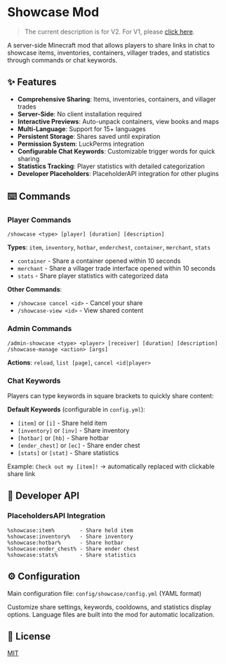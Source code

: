 # Showcase Mod

> The current description is for V2. For V1, please [click here](https://modrinth.com/mod/showcase/version/1.1.0+mc1.21.6).

A server-side Minecraft mod that allows players to share links in chat to showcase items, inventories, containers, villager trades, and statistics through commands or chat keywords.

## ✨ Features

- **Comprehensive Sharing**: Items, inventories, containers, and villager trades
- **Server-Side**: No client installation required
- **Interactive Previews**: Auto-unpack containers, view books and maps
- **Multi-Language**: Support for 15+ languages
- **Persistent Storage**: Shares saved until expiration
- **Permission System**: LuckPerms integration
- **Configurable Chat Keywords**: Customizable trigger words for quick sharing
- **Statistics Tracking**: Player statistics with detailed categorization
- **Developer Placeholders**: PlaceholderAPI integration for other plugins


## ⌨️ Commands

### Player Commands

```
/showcase <type> [player] [duration] [description]
```
**Types**: `item`, `inventory`, `hotbar`, `enderchest`, `container`, `merchant`, `stats`

- `container` - Share a container opened within 10 seconds
- `merchant` - Share a villager trade interface opened within 10 seconds
- `stats` - Share player statistics with categorized data

**Other Commands**:
- `/showcase cancel <id>` - Cancel your share
- `/showcase-view <id>` - View shared content

### Admin Commands
```
/admin-showcase <type> <player> [receiver] [duration] [description]
/showcase-manage <action> [args]
```

**Actions**: `reload`, `list [page]`, `cancel <id|player>`

### Chat Keywords

Players can type keywords in square brackets to quickly share content:

**Default Keywords** (configurable in `config.yml`):
- `[item]` or `[i]` - Share held item
- `[inventory]` or `[inv]` - Share inventory
- `[hotbar]` or `[hb]` - Share hotbar
- `[ender_chest]` or `[ec]` - Share ender chest
- `[stats]` or `[stat]` - Share statistics

Example: `Check out my [item]!` → automatically replaced with clickable share link

## 🔌 Developer API

### PlaceholdersAPI Integration

```
%showcase:item%        - Share held item
%showcase:inventory%   - Share inventory  
%showcase:hotbar%      - Share hotbar
%showcase:ender_chest% - Share ender chest
%showcase:stats%       - Share statistics
```

## ⚙️ Configuration

Main configuration file: `config/showcase/config.yml` (YAML format)

Customize share settings, keywords, cooldowns, and statistics display options. Language files are built into the mod for automatic localization.

## 📝 License

[MIT](./LICENSE)
